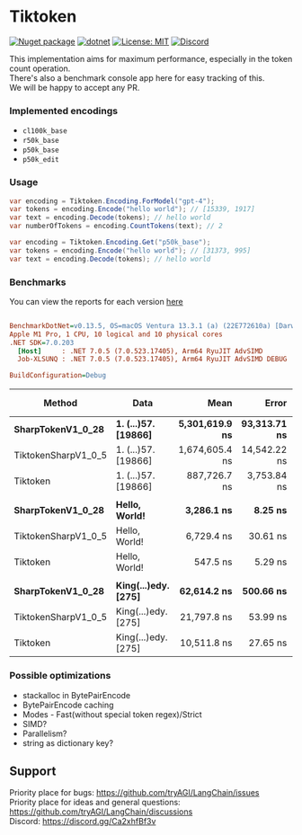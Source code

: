 # Tiktoken

[![Nuget package](https://img.shields.io/nuget/vpre/Tiktoken)](https://www.nuget.org/packages/Tiktoken/)
[![dotnet](https://github.com/tryAGI/Tiktoken/actions/workflows/dotnet.yml/badge.svg?branch=main)](https://github.com/tryAGI/Tiktoken/actions/workflows/dotnet.yml)
[![License: MIT](https://img.shields.io/github/license/tryAGI/Tiktoken)](https://github.com/tryAGI/Tiktoken/blob/main/LICENSE.txt)
[![Discord](https://img.shields.io/discord/1115206893015662663?label=Discord&logo=discord&logoColor=white&color=d82679)](https://discord.gg/Ca2xhfBf3v)

This implementation aims for maximum performance, especially in the token count operation.  
There's also a benchmark console app here for easy tracking of this.  
We will be happy to accept any PR.  

### Implemented encodings
- `cl100k_base`
- `r50k_base`
- `p50k_base`
- `p50k_edit`

### Usage
```csharp
var encoding = Tiktoken.Encoding.ForModel("gpt-4");
var tokens = encoding.Encode("hello world"); // [15339, 1917]
var text = encoding.Decode(tokens); // hello world
var numberOfTokens = encoding.CountTokens(text); // 2

var encoding = Tiktoken.Encoding.Get("p50k_base");
var tokens = encoding.Encode("hello world"); // [31373, 995]
var text = encoding.Decode(tokens); // hello world
```

### Benchmarks
You can view the reports for each version [here](benchmarks)

<!--BENCHMARKS_START-->
``` ini

BenchmarkDotNet=v0.13.5, OS=macOS Ventura 13.3.1 (a) (22E772610a) [Darwin 22.4.0]
Apple M1 Pro, 1 CPU, 10 logical and 10 physical cores
.NET SDK=7.0.203
  [Host]     : .NET 7.0.5 (7.0.523.17405), Arm64 RyuJIT AdvSIMD
  Job-XLSUNQ : .NET 7.0.5 (7.0.523.17405), Arm64 RyuJIT AdvSIMD DEBUG

BuildConfiguration=Debug  

```
|              Method |                Data |           Mean |        Error |       StdDev | Ratio |     Gen0 |     Gen1 |   Gen2 | Allocated | Alloc Ratio |
|-------------------- |-------------------- |---------------:|-------------:|-------------:|------:|---------:|---------:|-------:|----------:|------------:|
|   **SharpTokenV1_0_28** | **1. (...)57. [19866]** | **5,301,619.9 ns** | **93,313.71 ns** | **72,853.21 ns** |  **1.00** | **601.5625** | **296.8750** |      **-** | **3805771 B** |        **1.00** |
| TiktokenSharpV1_0_5 | 1. (...)57. [19866] | 1,674,605.4 ns | 14,542.22 ns | 13,602.80 ns |  0.32 | 253.9063 | 128.9063 | 3.9063 | 1571158 B |        0.41 |
|            Tiktoken | 1. (...)57. [19866] |   887,726.7 ns |  3,753.84 ns |  3,134.62 ns |  0.17 |  80.0781 |  32.2266 |      - |  506425 B |        0.13 |
|                     |                     |                |              |              |       |          |          |        |           |             |
|   **SharpTokenV1_0_28** |       **Hello, World!** |     **3,286.1 ns** |      **8.25 ns** |      **7.72 ns** |  **1.00** |   **0.6752** |   **0.0038** |      **-** |    **4240 B** |        **1.00** |
| TiktokenSharpV1_0_5 |       Hello, World! |     6,729.4 ns |     30.61 ns |     23.90 ns |  2.05 |   2.1820 |   0.0458 |      - |   13728 B |        3.24 |
|            Tiktoken |       Hello, World! |       547.5 ns |      5.29 ns |      4.42 ns |  0.17 |   0.1144 |        - |      - |     720 B |        0.17 |
|                     |                     |                |              |              |       |          |          |        |           |             |
|   **SharpTokenV1_0_28** | **King(...)edy. [275]** |    **62,614.2 ns** |    **500.66 ns** |    **443.82 ns** |  **1.00** |   **8.5449** |   **0.4883** |      **-** |   **54160 B** |        **1.00** |
| TiktokenSharpV1_0_5 | King(...)edy. [275] |    21,797.8 ns |     53.99 ns |     50.50 ns |  0.35 |   5.0964 |   0.3052 |      - |   32096 B |        0.59 |
|            Tiktoken | King(...)edy. [275] |    10,511.8 ns |     27.65 ns |     24.51 ns |  0.17 |   1.0986 |   0.0153 |      - |    6904 B |        0.13 |

<!--BENCHMARKS_END-->

### Possible optimizations
- stackalloc in BytePairEncode
- BytePairEncode caching
- Modes - Fast(without special token regex)/Strict
- SIMD?
- Parallelism?
- string as dictionary key?

## Support

Priority place for bugs: https://github.com/tryAGI/LangChain/issues  
Priority place for ideas and general questions: https://github.com/tryAGI/LangChain/discussions  
Discord: https://discord.gg/Ca2xhfBf3v  
